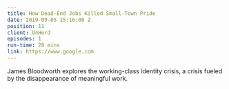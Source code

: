 ```yaml
---
title: How Dead-End Jobs Killed Small-Town Pride
date: 2019-09-05 15:16:00 Z
position: 11
client: UnHerd
episodes: 1
run-time: 28 mins
link: https://www.google.com
---
```


James Bloodworth explores the working-class identity crisis, a crisis fueled by the disappearance of meaningful work.